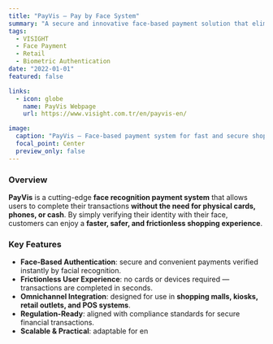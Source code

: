 ```yaml
---
title: "PayVis — Pay by Face System"
summary: "A secure and innovative face-based payment solution that eliminates the need for cards or devices. PayVis enables fast, seamless transactions with biometric verification in shopping malls, kiosks, and POS systems."
tags:
  - VISIGHT
  - Face Payment
  - Retail
  - Biometric Authentication
date: "2022-01-01"
featured: false

links:
  - icon: globe
    name: PayVis Webpage
    url: https://www.visight.com.tr/en/payvis-en/

image:
  caption: "PayVis — Face-based payment system for fast and secure shopping experiences."
  focal_point: Center
  preview_only: false
---
```


### Overview
**PayVis** is a cutting-edge **face recognition payment system** that allows users to complete their transactions **without the need for physical cards, phones, or cash**. By simply verifying their identity with their face, customers can enjoy a **faster, safer, and frictionless shopping experience**.

### Key Features
- **Face-Based Authentication**: secure and convenient payments verified instantly by facial recognition.  
- **Frictionless User Experience**: no cards or devices required — transactions are completed in seconds.  
- **Omnichannel Integration**: designed for use in **shopping malls, kiosks, retail outlets, and POS systems**.  
- **Regulation-Ready**: aligned with compliance standards for secure financial transactions.  
- **Scalable & Practical**: adaptable for en
